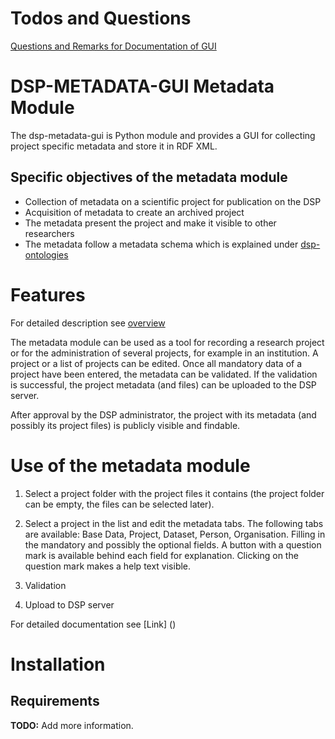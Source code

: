 <!---
Copyright © 2015-2019 the contributors (see Contributors.md).

This file is part of Knora.

Knora is free software: you can redistribute it and/or modify
it under the terms of the GNU Affero General Public License as published
by the Free Software Foundation, either version 3 of the License, or
(at your option) any later version.

Knora is distributed in the hope that it will be useful,
but WITHOUT ANY WARRANTY; without even the implied warranty of
MERCHANTABILITY or FITNESS FOR A PARTICULAR PURPOSE.  See the
GNU Affero General Public License for more details.

You should have received a copy of the GNU Affero General Public
License along with Knora.  If not, see <http://www.gnu.org/licenses/>.
-->

# Todos and Questions

[Questions and Remarks for Documentation of GUI](docs/todos_questions.md)

# DSP-METADATA-GUI Metadata Module

The dsp-metadata-gui is Python module and provides a GUI for collecting project specific metadata 
and store it in RDF XML.

## Specific objectives of the metadata module

- Collection of metadata on a scientific project for publication on the DSP
- Acquisition of metadata to create an archived project
- The metadata present the project and make it visible to other researchers
- The metadata follow a metadata schema which is explained under
 [dsp-ontologies](https://github.com/dasch-swiss/dsp-ontologies)


# Features

For detailed description see [overview](docs/overview.md)

The metadata module can be used as a tool for recording a research project or for the administration of several projects, for example in an institution. 
A project or a list of projects can be edited. 
Once all mandatory data of a project have been entered, the metadata can be validated. 
If the validation is successful, the project metadata (and files) can be uploaded to the DSP server. 

After approval by the DSP administrator, the project with its metadata (and possibly its project files) is publicly visible and findable.

# Use of the metadata module

1. Select a project folder with the project files it contains (the project folder can be empty, the files can be selected later).

2. Select a project in the list and edit the metadata tabs. The following tabs are available: Base Data, Project, Dataset, Person, Organisation. Filling in the mandatory and possibly the optional fields. A button with a question mark is available behind each field for explanation. Clicking on the question mark makes a help text visible. 

3. Validation

4. Upload to DSP server

For detailed documentation see [Link] ()

# Installation



## Requirements

__TODO:__ Add more information.
